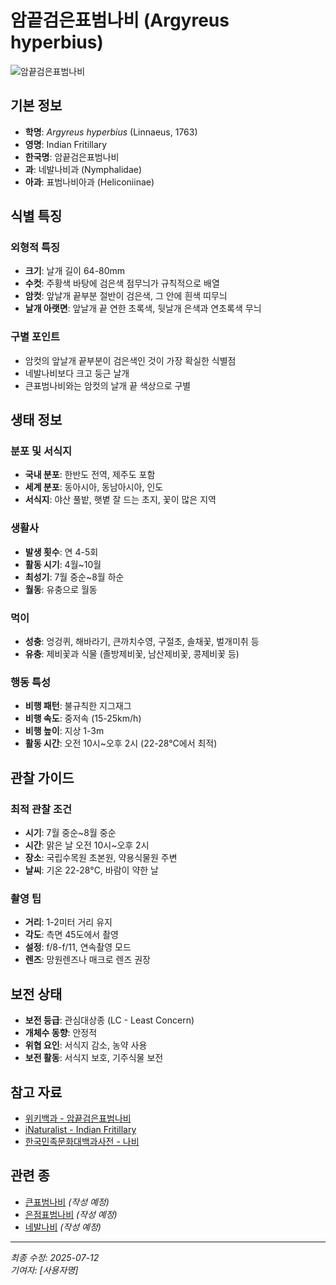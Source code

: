 # 암끝검은표범나비 (Argyreus hyperbius)

![암끝검은표범나비](../../../images/butterflies/argyreus-hyperbius-main.jpg)

## 기본 정보
- **학명**: *Argyreus hyperbius* (Linnaeus, 1763)
- **영명**: Indian Fritillary
- **한국명**: 암끝검은표범나비
- **과**: 네발나비과 (Nymphalidae)
- **아과**: 표범나비아과 (Heliconiinae)

## 식별 특징

### 외형적 특징
- **크기**: 날개 길이 64-80mm
- **수컷**: 주황색 바탕에 검은색 점무늬가 규칙적으로 배열
- **암컷**: 앞날개 끝부분 절반이 검은색, 그 안에 흰색 띠무늬
- **날개 아랫면**: 앞날개 끝 연한 초록색, 뒷날개 은색과 연초록색 무늬

### 구별 포인트
- 암컷의 앞날개 끝부분이 검은색인 것이 가장 확실한 식별점
- 네발나비보다 크고 둥근 날개
- 큰표범나비와는 암컷의 날개 끝 색상으로 구별

## 생태 정보

### 분포 및 서식지
- **국내 분포**: 한반도 전역, 제주도 포함
- **세계 분포**: 동아시아, 동남아시아, 인도
- **서식지**: 야산 풀밭, 햇볕 잘 드는 초지, 꽃이 많은 지역

### 생활사
- **발생 횟수**: 연 4-5회
- **활동 시기**: 4월~10월
- **최성기**: 7월 중순~8월 하순
- **월동**: 유충으로 월동

### 먹이
- **성충**: 엉겅퀴, 해바라기, 큰까치수영, 구절초, 솔채꽃, 벌개미취 등
- **유충**: 제비꽃과 식물 (졸방제비꽃, 남산제비꽃, 콩제비꽃 등)

### 행동 특성
- **비행 패턴**: 불규칙한 지그재그
- **비행 속도**: 중저속 (15-25km/h)
- **비행 높이**: 지상 1-3m
- **활동 시간**: 오전 10시~오후 2시 (22-28°C에서 최적)

## 관찰 가이드

### 최적 관찰 조건
- **시기**: 7월 중순~8월 중순
- **시간**: 맑은 날 오전 10시~오후 2시
- **장소**: 국립수목원 초본원, 약용식물원 주변
- **날씨**: 기온 22-28°C, 바람이 약한 날

### 촬영 팁
- **거리**: 1-2미터 거리 유지
- **각도**: 측면 45도에서 촬영
- **설정**: f/8-f/11, 연속촬영 모드
- **렌즈**: 망원렌즈나 매크로 렌즈 권장

## 보전 상태
- **보전 등급**: 관심대상종 (LC - Least Concern)
- **개체수 동향**: 안정적
- **위협 요인**: 서식지 감소, 농약 사용
- **보전 활동**: 서식지 보호, 기주식물 보전

## 참고 자료
- [위키백과 - 암끝검은표범나비](https://ko.wikipedia.org/wiki/암끝검은표범나비)
- [iNaturalist - Indian Fritillary](https://www.inaturalist.org/taxa/125519)
- [한국민족문화대백과사전 - 나비](https://encykorea.aks.ac.kr/Article/E0011370)

## 관련 종
- [큰표범나비](argynnis-aglaja.md) *(작성 예정)*
- [은점표범나비](argynnis-paphia.md) *(작성 예정)*
- [네발나비](../misc/polygonia-c-aureum.md) *(작성 예정)*

---
*최종 수정: 2025-07-12*  
*기여자: [사용자명]*
